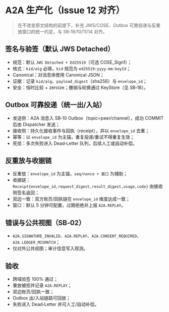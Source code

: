 # A2A 生产化（Issue 12 对齐）

> 在不改变原文结构的前提下，补充 JWS/COSE、Outbox 可靠投递与反重放窗口的统一约定，与 SB‑18/10/11/14 对齐。

## 签名与验签（默认 JWS Detached）

- 规范：默认 `JWS Detached + Ed25519`（可选 COSE_Sign1）；
- 格式：`kid/alg` 必填，`kid` 规范为 `ed25519:yyyy-mm:keyId`；
- Canonical：对消息体使用 Canonical JSON；
- 证据：记录 `kid/alg`、`payload_digest`（sha256）与 `envelope_id`；
- 安全：恒时比较 + zeroize；撤销与轮换通过 KeyStore（见 SB‑18）。

## Outbox 可靠投递（统一出/入站）

- 发送侧：A2A 消息入 SB‑10 Outbox（topic=peer/channel），成功 COMMIT 后由 Dispatcher 发送；
- 接收侧：持久化接收事件与回执（receipt），并以 `envelope_id` 去重；
- 幂等：以 `envelope_id` 为主锚，重复投递/重试不得重复生效；
- 死信：多次失败进入 Dead‑Letter 队列，后续人工或自动补偿。

## 反重放与收据链

- 反重放：`envelope_id` 为主锚，`seq/nonce + 窗口` 为辅助；
- 收据链：`Receipt{envelope_id,request_digest,result_digest,usage,code}` 由接收侧签名返回；
- 双边一致：双方账页/回执链在 `envelope_id` 维度达成一致；
- 窗口：默认 5 分钟可配置，过期拒绝并上报 `A2A.REPLAY`。

## 错误与公共视图（SB‑02）

- `A2A.SIGNATURE_INVALID`、`A2A.REPLAY`、`A2A.CONSENT_REQUIRED`、`A2A.LEDGER_MISMATCH`；
- 仅对外公共视图；审计信息写入观测。

## 验收

- 跨域验签 100% 通过；
- 重放被拒并记录 `A2A.REPLAY`；
- 双边账页/回执一致；
- Outbox 出/入站链路可回放；
- 失败进入 Dead‑Letter 并可人工/自动补偿。
